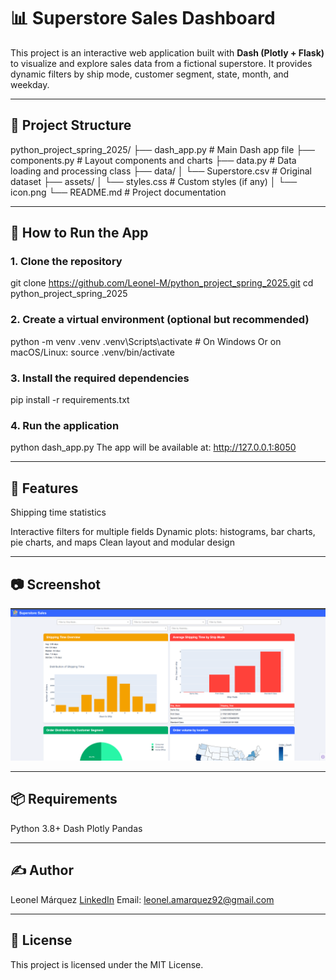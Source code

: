 # 📊 Superstore Sales Dashboard

This project is an interactive web application built with **Dash (Plotly + Flask)** to visualize and explore sales data from a fictional superstore. It provides dynamic filters by ship mode, customer segment, state, month, and weekday.

---

## 📁 Project Structure
python_project_spring_2025/
├── dash_app.py # Main Dash app file
├── components.py # Layout components and charts
├── data.py # Data loading and processing class
├── data/
│ └── Superstore.csv # Original dataset
├── assets/
│ └── styles.css # Custom styles (if any)
│ └── icon.png
└── README.md # Project documentation

---

## 🚀 How to Run the App

### 1. Clone the repository

git clone https://github.com/Leonel-M/python_project_spring_2025.git
cd python_project_spring_2025

### 2. Create a virtual environment (optional but recommended)

python -m venv .venv
.venv\Scripts\activate    # On Windows
Or on macOS/Linux:
source .venv/bin/activate

### 3. Install the required dependencies
pip install -r requirements.txt

### 4. Run the application
python dash_app.py
The app will be available at: http://127.0.0.1:8050

---

## 🧠 Features
Shipping time statistics

Interactive filters for multiple fields
Dynamic plots: histograms, bar charts, pie charts, and maps
Clean layout and modular design

---

## 📷 Screenshot
![Dashboard Screenshot](assets/screenshot.png)

---

## 📦 Requirements
Python 3.8+
Dash
Plotly
Pandas

---

## ✍️ Author
Leonel Márquez
[LinkedIn](https://www.linkedin.com/in/leonel-marquez-sanchez/)
Email: leonel.amarquez92@gmail.com

---

## 📜 License
This project is licensed under the MIT License.
